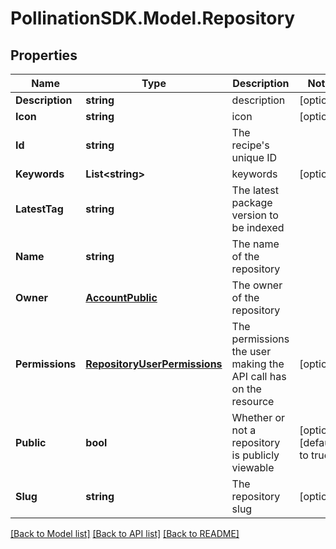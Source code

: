 
# PollinationSDK.Model.Repository

## Properties

Name | Type | Description | Notes
------------ | ------------- | ------------- | -------------
**Description** | **string** | description | [optional] 
**Icon** | **string** | icon | [optional] 
**Id** | **string** | The recipe&#39;s unique ID | 
**Keywords** | **List&lt;string&gt;** | keywords | [optional] 
**LatestTag** | **string** | The latest package version to be indexed | 
**Name** | **string** | The name of the repository | 
**Owner** | [**AccountPublic**](AccountPublic.md) | The owner of the repository | 
**Permissions** | [**RepositoryUserPermissions**](RepositoryUserPermissions.md) | The permissions the user making the API call has on the resource | [optional] 
**Public** | **bool** | Whether or not a repository is publicly viewable | [optional] [default to true]
**Slug** | **string** | The repository slug | [optional] 

[[Back to Model list]](../README.md#documentation-for-models)
[[Back to API list]](../README.md#documentation-for-api-endpoints)
[[Back to README]](../README.md)

